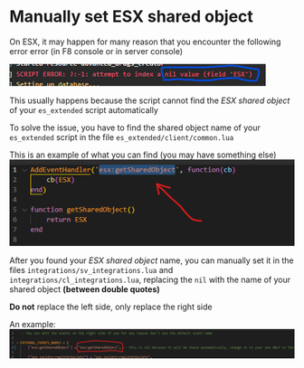 # Manually set ESX shared object

On ESX, it may happen for many reason that you encounter the following error error (in F8 console or in server console)

![Shared Object error](images/esx_shared_object_error.png)

This usually happens because the script cannot find the _ESX shared object_ of your `es_extended` script automatically

To solve the issue, you have to find the shared object name of your `es_extended` script in the file `es_extended/client/common.lua`

This is an example of what you can find (you may have something else)
![Shared Object example](images/esx_shared_object_example.png)

After you found your _ESX shared object_ name, you can manually set it in the files `integrations/sv_integrations.lua` and `integrations/cl_integrations.lua`, replacing the `nil` with the name of your shared object **(between double quotes)**

**Do not** replace the left side, only replace the right side

An example:
![Edited shared object](images/edited_shared_object.png)